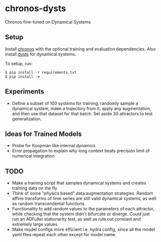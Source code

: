 # chronos-dysts
Chronos fine-tuned on Dynamical Systems

## Setup
Install [chronos](https://github.com/amazon-science/chronos-forecasting) with the optional training and evaluation dependencies. Also install [dysts](https://github.com/williamgilpin/dysts) for dynamical systems.

To setup, run:
```
$ pip install -r requirements.txt
$ pip install -e .
```

## Experiments
+ Define a subset of 100 systems for training, randomly sample a dynamical system, make a trajectory from it, apply any augmentation, and then use that dataset for that batch. Set aside 30 attractors to test generalization.

## Ideas for Trained Models
+ Probe for Koopman like internal dynamics
+ Error propagation to explain why long context beats precision limit of numerical integration

## TODO
+ Make a training script that samples dynamical systems and creates training data on the fly
+ Think of some "physics based" data augmentation strategies. Random affine transforms of time series are still valid dynamical systems, as well as random transcendental functions.
+ Functionality to add random values to the parameters of each attractor, while checking that the system didn't bifurcate or diverge. Could just run an ADFuller stationarity test, as well as rule out constant and extremely large values
+ Make model configs more efficient i.e. hydra config, since all the model yaml files repeat each other except for model name.